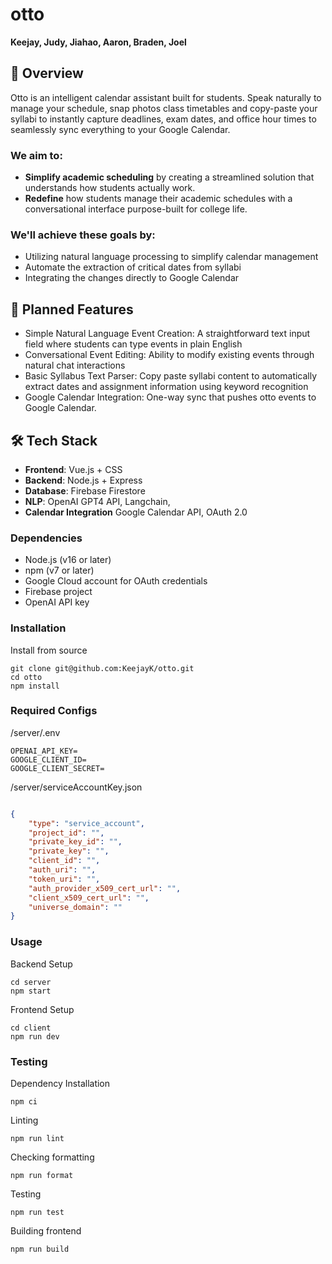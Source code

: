 # otto

**Keejay, Judy, Jiahao, Aaron, Braden, Joel**

## 📘 Overview

Otto is an intelligent calendar assistant built for students. Speak naturally to manage your schedule, snap photos class timetables and copy-paste your syllabi to instantly capture deadlines, exam dates, and office hour times to seamlessly sync everything to your Google Calendar.

### We aim to:

- **Simplify academic scheduling** by creating a streamlined solution that understands how students actually work.
- **Redefine** how students manage their academic schedules with a conversational interface purpose-built for college life.

### We'll achieve these goals by: 

- Utilizing natural language processing to simplify calendar management
- Automate the extraction of critical dates from syllabi
- Integrating the changes directly to Google Calendar

## 🎯 Planned Features

- Simple Natural Language Event Creation: A straightforward text input field where students can type events in plain English
- Conversational Event Editing: Ability to modify existing events through natural chat interactions
- Basic Syllabus Text Parser: Copy paste syllabi content to automatically extract dates and assignment information using keyword recognition
- Google Calendar Integration: One-way sync that pushes otto events to Google Calendar.

## 🛠️ Tech Stack

- **Frontend**: Vue.js + CSS
- **Backend**: Node.js + Express
- **Database**: Firebase Firestore
- **NLP**: OpenAI GPT4 API, Langchain,
- **Calendar Integration** Google Calendar API, OAuth 2.0

### Dependencies

- Node.js (v16 or later)
- npm (v7 or later)
- Google Cloud account for OAuth credentials
- Firebase project
- OpenAI API key

### Installation

Install from source

```terminal
git clone git@github.com:KeejayK/otto.git
cd otto
npm install
```

### Required Configs

/server/.env

```.env
OPENAI_API_KEY=
GOOGLE_CLIENT_ID=
GOOGLE_CLIENT_SECRET=
```

/server/serviceAccountKey.json

```serviceAccountKey.json

{
    "type": "service_account",
    "project_id": "",
    "private_key_id": "",
    "private_key": "",
    "client_id": "",
    "auth_uri": "",
    "token_uri": "",
    "auth_provider_x509_cert_url": "",
    "client_x509_cert_url": "",
    "universe_domain": ""
}
```

### Usage

Backend Setup

```terminal
cd server
npm start
```

Frontend Setup

```terminal
cd client
npm run dev
```

### Testing

Dependency Installation

```terminal
npm ci
```

Linting

```terminal
npm run lint
```

Checking formatting

```terminal
npm run format
```

Testing

```terminal
npm run test
```

Building frontend

```terminal
npm run build
```
